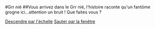 #Grr nié
##Vous arrivez dans le Grr nié, l'histoire raconte qu'un fantôme grogne ici...attention un bruit ! Que faites vous ?

[Descendre par l'échelle](l'acave.md)
[Sauter par la fenêtre](le_jar_des_dins.md)
